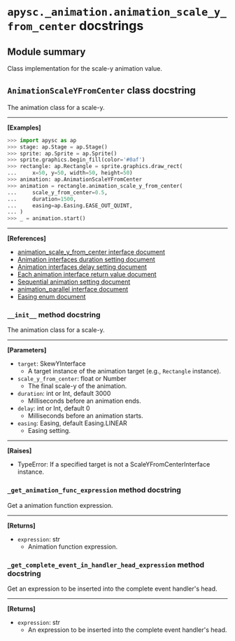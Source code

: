 # `apysc._animation.animation_scale_y_from_center` docstrings

## Module summary

Class implementation for the scale-y animation value.

## `AnimationScaleYFromCenter` class docstring

The animation class for a scale-y.<hr>

**[Examples]**

```py
>>> import apysc as ap
>>> stage: ap.Stage = ap.Stage()
>>> sprite: ap.Sprite = ap.Sprite()
>>> sprite.graphics.begin_fill(color='#0af')
>>> rectangle: ap.Rectangle = sprite.graphics.draw_rect(
...     x=50, y=50, width=50, height=50)
>>> animation: ap.AnimationScaleYFromCenter
>>> animation = rectangle.animation_scale_y_from_center(
...     scale_y_from_center=0.5,
...     duration=1500,
...     easing=ap.Easing.EASE_OUT_QUINT,
... )
>>> _ = animation.start()
```

<hr>

**[References]**

- [animation_scale_y_from_center interface document](https://simon-ritchie.github.io/apysc/animation_scale_x_and_y_from_center.html)
- [Animation interfaces duration setting document](https://simon-ritchie.github.io/apysc/animation_duration.html)
- [Animation interfaces delay setting document](https://simon-ritchie.github.io/apysc/animation_delay.html)
- [Each animation interface return value document](https://simon-ritchie.github.io/apysc/animation_return_value.html)
- [Sequential animation setting document](https://simon-ritchie.github.io/apysc/sequential_animation.html)
- [animation_parallel interface document](https://simon-ritchie.github.io/apysc/animation_parallel.html)
- [Easing enum document](https://simon-ritchie.github.io/apysc/easing_enum.html)

### `__init__` method docstring

The animation class for a scale-y.<hr>

**[Parameters]**

- `target`: SkewYInterface
  - A target instance of the animation target (e.g., `Rectangle` instance).
- `scale_y_from_center`: float or Number
  - The final scale-y of the animation.
- `duration`: int or Int, default 3000
  - Milliseconds before an animation ends.
- `delay`: int or Int, default 0
  - Milliseconds before an animation starts.
- `easing`: Easing, default Easing.LINEAR
  - Easing setting.

<hr>

**[Raises]**

- TypeError: If a specified target is not a ScaleYFromCenterInterface instance.

### `_get_animation_func_expression` method docstring

Get a animation function expression.<hr>

**[Returns]**

- `expression`: str
  - Animation function expression.

### `_get_complete_event_in_handler_head_expression` method docstring

Get an expression to be inserted into the complete event handler's head.<hr>

**[Returns]**

- `expression`: str
  - An expression to be inserted into the complete event handler's head.